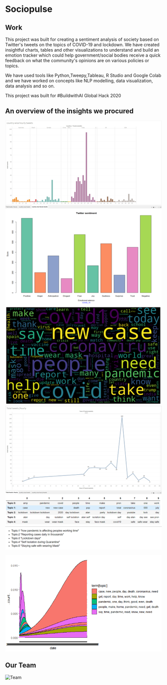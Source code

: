 # Sociopulse

## Work
This project was built for creating a sentiment analysis of society based on Twitter's tweets on the topics of COVID-19 and lockdown. We have created insightful charts, tables and other visualizations to understand and build an emotion tracker which could help government/social bodies receive a quick feedback on what the community's opinions are on various policies or topics. 

We have used tools like Python,Tweepy,Tableau, R Studio and Google Colab and we have worked on concepts like NLP modelling, data visualization, data analysis and so on.

This project was built for #BuildwithAI Global Hack 2020

## An overview of the insights we procured

![](https://github.com/boriya123/sociopulse/blob/master/Data%20Insights%20images/hemen_timeseries_plot_country_wise_data_top_username_tweets_location/country%20wise%20hourly%20tweets.jpg)
![](https://github.com/boriya123/sociopulse/blob/master/Data%20Insights%20images/serena_sentimental_analysis_plots/Sentiments.PNG)
![](https://github.com/boriya123/sociopulse/blob/master/Data%20Insights%20images/ramya_topicmodeeling_frequent_hashtag_top_tweets/wordcloud.PNG)
![](https://github.com/boriya123/sociopulse/blob/master/Data%20Insights%20images/hemen_timeseries_plot_country_wise_data_top_username_tweets_location/hourly%20tweets.jpg)
![](https://github.com/boriya123/sociopulse/blob/master/Data%20Insights%20images/ramya_topicmodeeling_frequent_hashtag_top_tweets/topic%20modelling%20top%205.PNG)

![](https://github.com/boriya123/sociopulse/blob/master/Data%20Insights%20images/serena_sentimental_analysis_plots/Topic-Modelling%20to%20find%20latent%20terms.png)

## Our Team
![Team](https://github.com/boriya123/sociopulse/blob/master/design%20files_ai%20files/Team.jpg)
